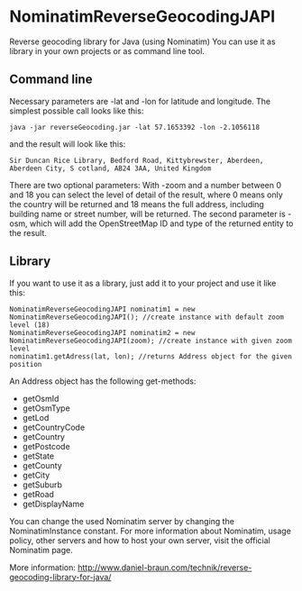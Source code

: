 # NominatimReverseGeocodingJAPI
Reverse geocoding library for Java (using Nominatim)
You can use it as library in your own projects or as command line tool.

## Command line
Necessary parameters are -lat and -lon for latitude and longitude. The simplest possible call looks like this:
```
java -jar reverseGeocoding.jar -lat 57.1653392 -lon -2.1056118
```
and the result will look like this:
```
Sir Duncan Rice Library, Bedford Road, Kittybrewster, Aberdeen, Aberdeen City, S cotland, AB24 3AA, United Kingdom
```

There are two optional parameters: With -zoom and a number between 0 and 18 you can select the level of detail of the result, where 0 means only the country will be returned and 18 means the full address, including building name or street number, will be returned. The second parameter is -osm, which will add the OpenStreetMap ID and type of the returned entity to the result.

## Library
If you want to use it as a library, just add it to your project and use it like this:
```
NominatimReverseGeocodingJAPI nominatim1 = new NominatimReverseGeocodingJAPI(); //create instance with default zoom level (18)
NominatimReverseGeocodingJAPI nominatim2 = new NominatimReverseGeocodingJAPI(zoom); //create instance with given zoom level
nominatim1.getAdress(lat, lon); //returns Address object for the given position
```

An Address object has the following get-methods:
- getOsmId
- getOsmType
- getLod
- getCountryCode
- getCountry
- getPostcode
- getState
- getCounty
- getCity
- getSuburb
- getRoad
- getDisplayName

You can change the used Nominatim server by changing the NominatimInstance constant. For more information about Nominatim, usage policy, other servers and how to host your own server, visit the official Nominatim page.

More information: http://www.daniel-braun.com/technik/reverse-geocoding-library-for-java/